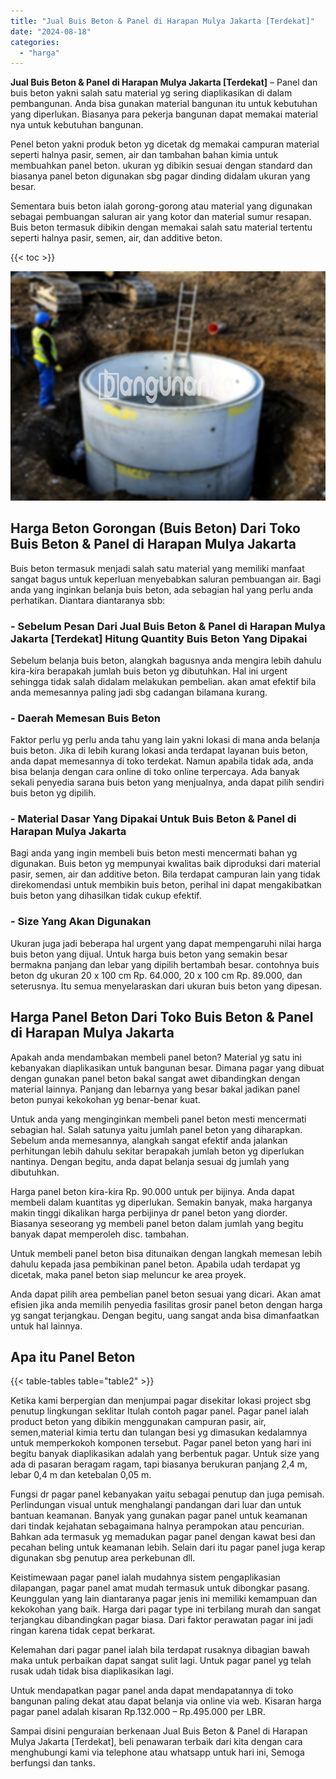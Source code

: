 ```yaml
---
title: "Jual Buis Beton & Panel di Harapan Mulya Jakarta [Terdekat]"
date: "2024-08-18"
categories: 
  - "harga"
---
```


**Jual Buis Beton & Panel di Harapan Mulya Jakarta \[Terdekat\]** – Panel dan buis beton yakni salah satu material yg sering diaplikasikan di dalam pembangunan. Anda bisa gunakan material bangunan itu untuk kebutuhan yang diperlukan. Biasanya para pekerja bangunan dapat memakai material nya untuk kebutuhan bangunan.

Penel beton yakni produk beton yg dicetak dg memakai campuran material seperti halnya pasir, semen, air dan tambahan bahan kimia untuk membuahkan panel beton. ukuran yg dibikin sesuai dengan standard dan biasanya panel beton digunakan sbg pagar dinding didalam ukuran yang besar.

Sementara buis beton ialah gorong-gorong atau material yang digunakan sebagai pembuangan saluran air yang kotor dan material sumur resapan. Buis beton termasuk dibikin dengan memakai salah satu material tertentu seperti halnya pasir, semen, air, dan additive beton.

{{< toc >}}

![Jual Buis Beton & Panel di Harapan Mulya Jakarta [Terdekat]](/images/jual-panel-buis-beton-murah-43.png)

## Harga Beton Gorongan (Buis Beton) Dari Toko Buis Beton & Panel di Harapan Mulya Jakarta

Buis beton termasuk menjadi salah satu material yang memiliki manfaat sangat bagus untuk keperluan menyebabkan saluran pembuangan air. Bagi anda yang inginkan belanja buis beton, ada sebagian hal yang perlu anda perhatikan. Diantara diantaranya sbb:

### \- Sebelum Pesan Dari Jual Buis Beton & Panel di Harapan Mulya Jakarta \[Terdekat\] Hitung Quantity Buis Beton Yang Dipakai

Sebelum belanja buis beton, alangkah bagusnya anda mengira lebih dahulu kira-kira berapakah jumlah buis beton yg dibutuhkan. Hal ini urgent sehingga tidak salah didalam melakukan pembelian. akan amat efektif bila anda memesannya paling jadi sbg cadangan bilamana kurang.

### \- Daerah Memesan Buis Beton

Faktor perlu yg perlu anda tahu yang lain yakni lokasi di mana anda belanja buis beton. Jika di lebih kurang lokasi anda terdapat layanan buis beton, anda dapat memesannya di toko terdekat. Namun apabila tidak ada, anda bisa belanja dengan cara online di toko online terpercaya. Ada banyak sekali penyedia sarana buis beton yang menjualnya, anda dapat pilih sendiri buis beton yg dipilih.

### \- Material Dasar Yang Dipakai Untuk Buis Beton & Panel di Harapan Mulya Jakarta

Bagi anda yang ingin membeli buis beton mesti mencermati bahan yg digunakan. Buis beton yg mempunyai kwalitas baik diproduksi dari material pasir, semen, air dan additive beton. Bila terdapat campuran lain yang tidak direkomendasi untuk membikin buis beton, perihal ini dapat mengakibatkan buis beton yang dihasilkan tidak cukup efektif.

### \- Size Yang Akan Digunakan

Ukuran juga jadi beberapa hal urgent yang dapat mempengaruhi nilai harga buis beton yang dijual. Untuk harga buis beton yang semakin besar bermakna panjang dan lebar yang dipilih bertambah besar. contohnya buis beton dg ukuran 20 x 100 cm Rp. 64.000, 20 x 100 cm Rp. 89.000, dan seterusnya. Itu semua menyelaraskan dari ukuran buis beton yang dipesan.

## Harga Panel Beton Dari Toko Buis Beton & Panel di Harapan Mulya Jakarta

Apakah anda mendambakan membeli panel beton? Material yg satu ini kebanyakan diaplikasikan untuk bangunan besar. Dimana pagar yang dibuat dengan gunakan panel beton bakal sangat awet dibandingkan dengan material lainnya. Panjang dan lebarnya yang besar bakal jadikan panel beton punyai kekokohan yg benar-benar kuat.

Untuk anda yang menginginkan membeli panel beton mesti mencermati sebagian hal. Salah satunya yaitu jumlah panel beton yang diharapkan. Sebelum anda memesannya, alangkah sangat efektif anda jalankan perhitungan lebih dahulu sekitar berapakah jumlah beton yg diperlukan nantinya. Dengan begitu, anda dapat belanja sesuai dg jumlah yang dibutuhkan.

Harga panel beton kira-kira Rp. 90.000 untuk per bijinya. Anda dapat membeli dalam kuantitas yg diperlukan. Semakin banyak, maka harganya makin tinggi dikalikan harga perbijinya dr panel beton yang diorder. Biasanya seseorang yg membeli panel beton dalam jumlah yang begitu banyak dapat memperoleh disc. tambahan.

Untuk membeli panel beton bisa ditunaikan dengan langkah memesan lebih dahulu kepada jasa pembikinan panel beton. Apabila udah terdapat yg dicetak, maka panel beton siap meluncur ke area proyek.

Anda dapat pilih area pembelian panel beton sesuai yang dicari. Akan amat efisien jika anda memilih penyedia fasilitas grosir panel beton dengan harga yg sangat terjangkau. Dengan begitu, uang sangat anda bisa dimanfaatkan untuk hal lainnya.

## Apa itu Panel Beton

{{< table-tables table="table2" >}}

Ketika kami berpergian dan menjumpai pagar disekitar lokasi project sbg penutup lingkungan seklitar Itulah contoh pagar panel. Pagar panel ialah product beton yang dibikin menggunakan campuran pasir, air, semen,material kimia tertu dan tulangan besi yg dimasukan kedalamnya untuk memperkokoh komponen tersebut. Pagar panel beton yang hari ini begitu banyak diaplikasikan adalah yang berbentuk pagar. Untuk size yang ada di pasaran beragam ragam, tapi biasanya berukuran panjang 2,4 m, lebar 0,4 m dan ketebalan 0,05 m.

Fungsi dr pagar panel kebanyakan yaitu sebagai penutup dan juga pemisah. Perlindungan visual untuk menghalangi pandangan dari luar dan untuk bantuan keamanan. Banyak yang gunakan pagar panel untuk keamanan dari tindak kejahatan sebagaimana halnya perampokan atau pencurian. Bahkan ada termasuk yg memadukan pagar panel dengan kawat besi dan pecahan beling untuk keamanan lebih. Selain dari itu pagar panel juga kerap digunakan sbg penutup area perkebunan dll.

Keistimewaan pagar panel ialah mudahnya sistem pengaplikasian dilapangan, pagar panel amat mudah termasuk untuk dibongkar pasang. Keunggulan yang lain diantaranya pagar jenis ini memiliki kemampuan dan kekokohan yang baik. Harga dari pagar type ini terbilang murah dan sangat terjangkau dibandingkan pagar biasa. Dari faktor perawatan pagar ini jadi ringan karena tidak cepat berkarat.

Kelemahan dari pagar panel ialah bila terdapat rusaknya dibagian bawah maka untuk perbaikan dapat sangat sulit lagi. Untuk pagar panel yg telah rusak udah tidak bisa diaplikasikan lagi.

Untuk mendapatkan pagar panel anda dapat mendapatannya di toko bangunan paling dekat atau dapat belanja via online via web. Kisaran harga pagar panel adalah kisaran Rp.132.000 – Rp.495.000 per LBR.

Sampai disini penguraian berkenaan Jual Buis Beton & Panel di Harapan Mulya Jakarta \[Terdekat\], beli penawaran terbaik dari kita dengan cara menghubungi kami via telephone atau whatsapp untuk hari ini, Semoga berfungsi dan tanks.
